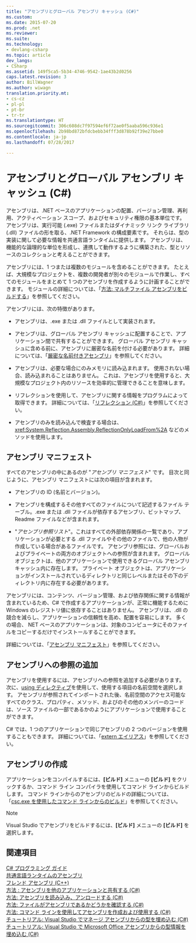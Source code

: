 ```yaml
---
title: "アセンブリとグローバル アセンブリ キャッシュ (C#)"
ms.custom: 
ms.date: 2015-07-20
ms.prod: .net
ms.reviewer: 
ms.suite: 
ms.technology:
- devlang-csharp
ms.topic: article
dev_langs:
- CSharp
ms.assetid: 149f5ca5-5b34-4746-9542-1ae43b2d0256
caps.latest.revision: 3
author: BillWagner
ms.author: wiwagn
translation.priority.mt:
- cs-cz
- pl-pl
- pt-br
- tr-tr
ms.translationtype: HT
ms.sourcegitcommit: 306c608dc7f97594ef6f72ae0f5aaba596c936e1
ms.openlocfilehash: 2b98bd872bfdcbebb34fff3d878b92f39e27bbe0
ms.contentlocale: ja-jp
ms.lasthandoff: 07/28/2017

---
```

# <a name="assemblies-and-the-global-assembly-cache-c"></a>アセンブリとグローバル アセンブリ キャッシュ (C#)
アセンブリは、.NET ベースのアプリケーションの配置、バージョン管理、再利用、アクティベーション スコープ、およびセキュリティ権限の基本単位です。 アセンブリは、実行可能 (.exe) ファイルまたはダイナミック リンク ライブラリ (.dll) ファイルの形を取る、.NET Framework の構成要素です。 それらは、型の実装に関して必要な情報を共通言語ランタイムに提供します。 アセンブリは、機能的な論理的な単位を形成し、連携して動作するように構築された、型とリソースのコレクションと考えることができます。  
  
 アセンブリには、1 つまたは複数のモジュールを含めることができます。 たとえば、大規模なプロジェクトを、複数の開発者が別々のモジュールで作業し、すべてのモジュールをまとめて 1 つのアセンブリを作成するように計画することができます。 モジュールの詳細については、「[方法: マルチファイル アセンブリをビルドする](https://msdn.microsoft.com/library/226t7yxe)」を参照してください。  
  
 アセンブリには、次の特徴があります。  
  
-   アセンブリは、.exe または .dll ファイルとして実装されます。  
  
-   アセンブリは、グローバル アセンブリ キャッシュに配置することで、アプリケーション間で共有することができます。 グローバル アセンブリ キャッシュに含める前に、アセンブリに厳密な名前を付ける必要があります。 詳細については、「[厳密な名前付きアセンブリ](https://msdn.microsoft.com/library/wd40t7ad)」を参照してください。  
  
-   アセンブリは、必要な場合にのみメモリに読み込まれます。 使用されない場合、読み込まれることはありません。 これは、アセンブリを使用すると、大規模なプロジェクト内のリソースを効率的に管理できることを意味します。  
  
-   リフレクションを使用して、アセンブリに関する情報をプログラムによって取得できます。 詳細については、「[リフレクション (C#)](../../../../csharp/programming-guide/concepts/reflection.md)」を参照してください。  
  
-   アセンブリのみを読み込んで検査する場合は、<xref:System.Reflection.Assembly.ReflectionOnlyLoadFrom%2A> などのメソッドを使用します。  
  
## <a name="assembly-manifest"></a>アセンブリ マニフェスト  
 すべてのアセンブリの中にあるのが "*アセンブリ マニフェスト*" です。 目次と同じように、アセンブリ マニフェストには次の項目が含まれます。  
  
-   アセンブリの ID (名前とバージョン)。  
  
-   アセンブリを構成するその他すべてのファイルについて記述するファイル テーブル。.exe または .dll ファイルが依存するアセンブリ、ビットマップ、Readme ファイルなどが含まれます。  
  
-   "*アセンブリ参照リスト*"。これはすべての外部依存関係の一覧であり、アプリケーションが必要とする .dll ファイルやその他のファイルで、他の人物が作成している場合があるファイルです。 アセンブリ参照には、グローバルおよびプライベートの両方のオブジェクトへの参照が含まれます。 グローバル オブジェクトは、他のアプリケーションで使用できるグローバル アセンブリ キャッシュ内に存在します。 プライベート オブジェクトは、アプリケーションがインストールされているディレクトリと同じレベルまたはその下のディレクトリ内に存在する必要があります。  
  
 アセンブリには、コンテンツ、バージョン管理、および依存関係に関する情報が含まれているため、C# で作成するアプリケーションが、正常に機能するために Windows のレジストリ値に依存することはありません。 アセンブリは、.dll の競合を減らし、アプリケーションの信頼性を高め、配置を容易にします。 多くの場合、 NET ベースのアプリケーションは、対象のコンピュータにそのファイルをコピーするだけでインストールすることができます。  
  
 詳細については、「[アセンブリ マニフェスト](https://msdn.microsoft.com/library/1w45z383)」を参照してください。  
  
## <a name="adding-a-reference-to-an-assembly"></a>アセンブリへの参照の追加  
 アセンブリを使用するには、アセンブリへの参照を追加する必要があります。 次に、[using ディレクティブ](../../../../csharp/language-reference/keywords/using-directive.md)を使用して、使用する項目の名前空間を選択します。 アセンブリが参照されてインポートされた後、名前空間のアクセス可能なすべてのクラス、プロパティ、メソッド、およびのその他のメンバーのコードは、ソース ファイルの一部であるかのようにアプリケーションで使用することができます。  
  
 C# では、1 つのアプリケーションで同じアセンブリの 2 つのバージョンを使用することもできます。 詳細については、「[extern エイリアス](../../../../csharp/language-reference/keywords/extern-alias.md)」を参照してください。  
  
## <a name="creating-an-assembly"></a>アセンブリの作成  
 アプリケーションをコンパイルするには、**[ビルド]** メニューの **[ビルド]** をクリックするか、コマンド ライン コンパイラを使用してコマンド ラインからビルドします。 コマンド ラインからのアセンブリのビルドの詳細については、「[csc.exe を使用したコマンド ラインからのビルド](../../../../csharp/language-reference/compiler-options/command-line-building-with-csc-exe.md)」を参照してください。  
  
> [!NOTE]
>  Visual Studio でアセンブリをビルドするには、**[ビルド]** メニューの **[ビルド]** を選択します。  
  
## <a name="see-also"></a>関連項目  
 [C# プログラミング ガイド](../../../../csharp/programming-guide/index.md)   
 [共通言語ランタイムのアセンブリ](https://msdn.microsoft.com/library/k3677y81)   
 [フレンド アセンブリ (C++)](friend-assemblies.md)   
 [方法 : アセンブリを他のアプリケーションと共有する (C#)](how-to-share-an-assembly-with-other-applications.md)   
 [方法: アセンブリを読み込み、アンロードする (C#)](how-to-load-and-unload-assemblies.md)   
 [方法: ファイルがアセンブリであるかどうかを確認する (C#)](how-to-determine-if-a-file-is-an-assembly.md)   
 [方法: コマンド ラインを使用してアセンブリを作成および使用する (C#)](how-to-create-and-use-assemblies-using-the-command-line.md)   
 [チュートリアル: Visual Studio でマネージ アセンブリからの型を埋め込む (C#)](walkthrough-embedding-types-from-managed-assemblies-in-visual-studio.md)   
 [チュートリアル: Visual Studio で Microsoft Office アセンブリからの型情報を埋め込む (C#)](walkthrough-embedding-type-information-from-microsoft-office-assemblies.md)

